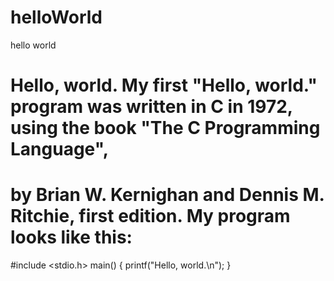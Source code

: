 # helloWorld
hello world
# Hello, world. My first "Hello, world." program was written in C in 1972, using the book "The C Programming Language",
# by Brian W. Kernighan and Dennis M. Ritchie, first edition. My program looks like this:
#include <stdio.h>
main()
{
   printf("Hello, world.\n");
}
